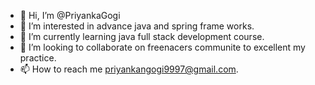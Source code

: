 - 👋 Hi, I’m @PriyankaGogi
- 👀 I’m interested in advance java and spring frame works. 
- 🌱 I’m currently learning java full stack development course.
- 💞️ I’m looking to collaborate on freenacers communite to excellent my practice.
- 📫 How to reach me priyankangogi9997@gmail.com.

<!---
PriyanGogi/PriyanGogi is a ✨ special ✨ repository because its `README.md` (this file) appears on your GitHub profile.
You can click the Preview link to take a look at your changes.
--->
